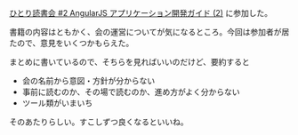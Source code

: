 [ひとり読書会 #2 AngularJS アプリケーション開発ガイド (2)][hitoridokusho#2] に参加した。

書籍の内容はともかく、会の運営についてが気になるところ。今回は参加者が居たので、意見をいくつかもらえた。

まとめに書いているので、そちらを見ればいいのだけど、要約すると

- 会の名前から意図・方針が分からない
- 事前に読むのか、その場で読むのか、進め方がよく分からない
- ツール類がいまいち

そのあたりらしい。すこしずつ良くなるといいね。

[hitoridokusho#2]: http://hitoridokusho.doorkeeper.jp/events/12646
